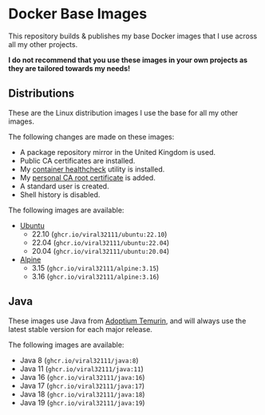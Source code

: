 # Docker Base Images

This repository builds & publishes my base Docker images that I use across all my other projects.

**I do not recommend that you use these images in your own projects as they are tailored towards my needs!**

## Distributions

These are the Linux distribution images I use the base for all my other images.

The following changes are made on these images:
 * A package repository mirror in the United Kingdom is used.
 * Public CA certificates are installed.
 * My [container healthcheck](https://github.com/viral32111/healthcheck) utility is installed.
 * My [personal CA root certificate](Context/viral32111.crt) is added.
 * A standard user is created.
 * Shell history is disabled.

The following images are available:
* [Ubuntu](https://github.com/viral32111/docker-base-images/pkgs/container/ubuntu)
  * 22.10 (`ghcr.io/viral32111/ubuntu:22.10`)
  * 22.04 (`ghcr.io/viral32111/ubuntu:22.04`)
  * 20.04 (`ghcr.io/viral32111/ubuntu:20.04`)
* [Alpine](https://github.com/viral32111/docker-base-images/pkgs/container/alpine)
  * 3.15 (`ghcr.io/viral32111/alpine:3.15`)
  * 3.16 (`ghcr.io/viral32111/alpine:3.16`)

## Java

These images use Java from [Adoptium Temurin](https://adoptium.net/temurin/releases/), and will always use the latest stable version for each major release.

The following images are available:
 * Java 8 (`ghcr.io/viral32111/java:8`)
 * Java 11 (`ghcr.io/viral32111/java:11`)
 * Java 16 (`ghcr.io/viral32111/java:16`)
 * Java 17 (`ghcr.io/viral32111/java:17`)
 * Java 18 (`ghcr.io/viral32111/java:18`)
 * Java 19 (`ghcr.io/viral32111/java:19`)
